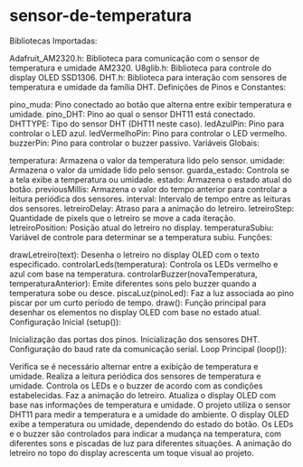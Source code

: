 # sensor-de-temperatura

Bibliotecas Importadas:

Adafruit_AM2320.h: Biblioteca para comunicação com o sensor de temperatura e umidade AM2320.
U8glib.h: Biblioteca para controle do display OLED SSD1306.
DHT.h: Biblioteca para interação com sensores de temperatura e umidade da família DHT.
Definições de Pinos e Constantes:

pino_muda: Pino conectado ao botão que alterna entre exibir temperatura e umidade.
pino_DHT: Pino ao qual o sensor DHT11 está conectado.
DHTTYPE: Tipo do sensor DHT (DHT11 neste caso).
ledAzulPin: Pino para controlar o LED azul.
ledVermelhoPin: Pino para controlar o LED vermelho.
buzzerPin: Pino para controlar o buzzer passivo.
Variáveis Globais:

temperatura: Armazena o valor da temperatura lido pelo sensor.
umidade: Armazena o valor da umidade lido pelo sensor.
guarda_estado: Controla se a tela exibe a temperatura ou umidade.
estado: Armazena o estado atual do botão.
previousMillis: Armazena o valor do tempo anterior para controlar a leitura periódica dos sensores.
interval: Intervalo de tempo entre as leituras dos sensores.
letreiroDelay: Atraso para a animação do letreiro.
letreiroStep: Quantidade de pixels que o letreiro se move a cada iteração.
letreiroPosition: Posição atual do letreiro no display.
temperaturaSubiu: Variável de controle para determinar se a temperatura subiu.
Funções:

drawLetreiro(text): Desenha o letreiro no display OLED com o texto especificado.
controlarLeds(temperatura): Controla os LEDs vermelho e azul com base na temperatura.
controlarBuzzer(novaTemperatura, temperaturaAnterior): Emite diferentes sons pelo buzzer quando a temperatura sobe ou desce.
piscaLuz(pinoLed): Faz a luz associada ao pino piscar por um curto período de tempo.
draw(): Função principal para desenhar os elementos no display OLED com base no estado atual.
Configuração Inicial (setup()):

Inicialização das portas dos pinos.
Inicialização dos sensores DHT.
Configuração do baud rate da comunicação serial.
Loop Principal (loop()):

Verifica se é necessário alternar entre a exibição de temperatura e umidade.
Realiza a leitura periódica dos sensores de temperatura e umidade.
Controla os LEDs e o buzzer de acordo com as condições estabelecidas.
Faz a animação do letreiro.
Atualiza o display OLED com base nas informações de temperatura e umidade.
O projeto utiliza o sensor DHT11 para medir a temperatura e a umidade do ambiente. O display OLED exibe a temperatura ou umidade, dependendo do estado do botão. Os LEDs e o buzzer são controlados para indicar a mudança na temperatura, com diferentes sons e piscadas de luz para diferentes situações. A animação do letreiro no topo do display acrescenta um toque visual ao projeto.
